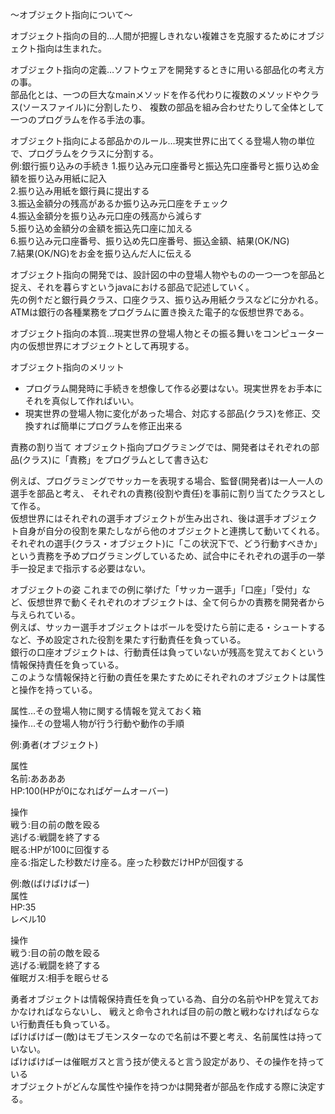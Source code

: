 〜オブジェクト指向について〜

オブジェクト指向の目的…人間が把握しきれない複雑さを克服するためにオブジェクト指向は生まれた。<br>

オブジェクト指向の定義…ソフトウェアを開発するときに用いる部品化の考え方の事。<br>
部品化とは、一つの巨大なmainメソッドを作る代わりに複数のメソッドやクラス(ソースファイル)に分割したり、
複数の部品を組み合わせたりして全体として一つのプログラムを作る手法の事。<br>

オブジェクト指向による部品かのルール…現実世界に出てくる登場人物の単位で、プログラムをクラスに分割する。<br>
例:銀行振り込みの手続き
1.振り込み元口座番号と振込先口座番号と振り込め金額を振り込み用紙に記入<br>
2.振り込み用紙を銀行員に提出する<br>
3.振込金額分の残高があるか振り込み元口座をチェック<br>
4.振込金額分を振り込み元口座の残高から減らす<br>
5.振り込め金額分の金額を振込先口座に加える<br>
6.振り込み元口座番号、振り込め先口座番号、振込金額、結果(OK/NG)<br>
7.結果(OK/NG)をお金を振り込んだ人に伝える<br>

オブジェクト指向の開発では、設計図の中の登場人物やものの一つ一つを部品と捉え、それを暮らすというjavaにおける部品で記述していく。<br>
先の例↑だと銀行員クラス、口座クラス、振り込み用紙クラスなどに分かれる。<br>
ATMは銀行の各種業務をプログラムに置き換えた電子的な仮想世界である。<br>

オブジェクト指向の本質…現実世界の登場人物とその振る舞いをコンピューター内の仮想世界にオブジェクトとして再現する。<br>


オブジェクト指向のメリット
- プログラム開発時に手続きを想像して作る必要はない。現実世界をお手本にそれを真似して作ればいい。
- 現実世界の登場人物に変化があった場合、対応する部品(クラス)を修正、交換すれば簡単にプログラムを修正出来る

責務の割り当て
オブジェクト指向プログラミングでは、開発者はそれぞれの部品(クラス)に「責務」をプログラムとして書き込む<br>

例えば、プログラミングでサッカーを表現する場合、監督(開発者)は一人一人の選手を部品と考え、
それぞれの責務(役割や責任)を事前に割り当てたクラスとして作る。<br>
仮想世界にはそれぞれの選手オブジェクトが生み出され、後は選手オブジェクト自身が自分の役割を果たしながら他のオブジェクトと連携して動いてくれる。<br>
それぞれの選手(クラス・オブジェクト)に「この状況下で、どう行動すべきか」という責務を予めプログラミングしているため、試合中にそれぞれの選手の一挙手一投足まで指示する必要はない。<br>

オブジェクトの姿
これまでの例に挙げた「サッカー選手」「口座」「受付」など、仮想世界で動くそれぞれのオブジェクトは、全て何らかの責務を開発者から与えられている。<br>
例えば、サッカー選手オブジェクトはボールを受けたら前に走る・シュートするなど、予め設定された役割を果たす行動責任を負っている。<br>
銀行の口座オブジェクトは、行動責任は負っていないが残高を覚えておくという情報保持責任を負っている。<br>
このような情報保持と行動の責任を果たすためにそれぞれのオブジェクトは属性と操作を持っている。<br>

属性…その登場人物に関する情報を覚えておく箱<br>
操作…その登場人物が行う行動や動作の手順<br>

例:勇者(オブジェクト)<br>

属性<br>
名前:ああああ<br>
HP:100(HPが0になればゲームオーバー)<br>

操作<br>
戦う:目の前の敵を殴る<br>
逃げる:戦闘を終了する<br>
眠る:HPが100に回復する<br>
座る:指定した秒数だけ座る。座った秒数だけHPが回復する<br>

例:敵(ばけばけばー)<br>
属性<br>
HP:35<br>
レベル10<br>

操作<br>
戦う:目の前の敵を殴る<br>
逃げる:戦闘を終了する<br>
催眠ガス:相手を眠らせる<br>

勇者オブジェクトは情報保持責任を負っている為、自分の名前やHPを覚えておかなければならないし、
戦えと命令されれば目の前の敵と戦わなければならない行動責任も負っている。<br>
ばけばけばー(敵)はモブモンスターなので名前は不要と考え、名前属性は持っていない。<br>
ばけばけばーは催眠ガスと言う技が使えると言う設定があり、その操作を持っている<br>
オブジェクトがどんな属性や操作を持つかは開発者が部品を作成する際に決定する。<br>

